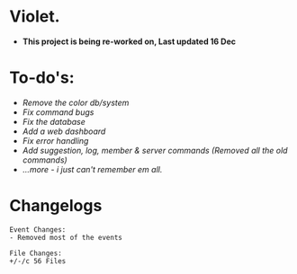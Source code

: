 # Violet.

- **This project is being re-worked on, Last updated 16 Dec**

# To-do's:

- _Remove the color db/system_
- _Fix command bugs_
- _Fix the database_
- _Add a web dashboard_
- _Fix error handling_
- _Add suggestion, log, member & server commands (Removed all the old commands)_
- _...more - i just can't remember em all._

# Changelogs

```
Event Changes:
- Removed most of the events

File Changes:
+/-/c 56 Files

```

